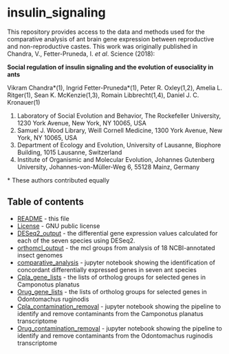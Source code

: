# insulin_signaling
This repository provides access to the data and methods used for the comparative analysis of ant brain gene expression between reproductive and non-reproductive castes. This work was originally published in Chandra, V., Fetter-Pruneda, I. _et al_. Science (2018):

**Social regulation of insulin signaling and the evolution of eusociality in ants**

Vikram Chandra\*(1), Ingrid Fetter-Pruneda\*(1), Peter R. Oxley(1,2), Amelia L. Ritger(1), Sean K. McKenzie(1,3), Romain Libbrecht(1,4), Daniel J. C. Kronauer(1)

1. Laboratory of Social Evolution and Behavior, The Rockefeller University, 1230 York Avenue, New York, NY 10065, USA
2. Samuel J. Wood Library, Weill Cornell Medicine, 1300 York Avenue, New York, NY 10065, USA
3. Department of Ecology and Evolution, University of Lausanne, Biophore Building, 1015 Lausanne, Switzerland
4. Institute of Organismic and Molecular Evolution, Johannes Gutenberg University, Johannes-von-Müller-Weg 6, 55128 Mainz, Germany

\* These authors contributed equally


## Table of contents

* [README](./README.md) - this file
* [License](./LICENSE) - GNU public license
* [DESeq2_output](./DESeq2_output) - the differential gene expression values calculated for each of the seven species using DESeq2.
* [orthomcl_output](./orthomcl_output) - the mcl groups from analysis of 18 NCBI-annotated insect genomes
* [comparative_analysis](./comparative_analysis.ipynb) - jupyter notebook showing the identification of concordant differentially expressed genes in seven ant species
* [Cpla_gene_lists](./Cpla_gene_lists) - the lists of ortholog groups for selected genes in Camponotus planatus
* [Orug_gene_lists](./Orug_gene_lists) - the lists of ortholog groups for selected genes in Odontomachus ruginodis
* [Cpla_contamination_removal](./Cpla_contamination_removal.ipynb) - jupyter notebook showing the pipeline to identify and remove contaminants from the Camponotus planatus transcriptome
* [Orug_contamination_removal](./Orug_contamination_removal.ipynb) - jupyter notebook showing the pipeline to identify and remove contaminants from the Odontomachus ruginodis transcriptome
